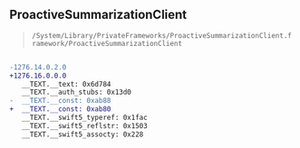 ## ProactiveSummarizationClient

> `/System/Library/PrivateFrameworks/ProactiveSummarizationClient.framework/ProactiveSummarizationClient`

```diff

-1276.14.0.2.0
+1276.16.0.0.0
   __TEXT.__text: 0x6d784
   __TEXT.__auth_stubs: 0x13d0
-  __TEXT.__const: 0xab88
+  __TEXT.__const: 0xab80
   __TEXT.__swift5_typeref: 0x1fac
   __TEXT.__swift5_reflstr: 0x1503
   __TEXT.__swift5_assocty: 0x228

```
